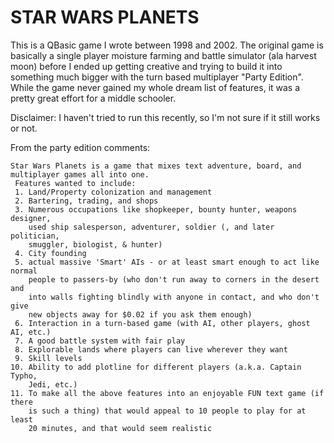 STAR WARS PLANETS
===
This is a QBasic game I wrote between 1998 and 2002.
The original game is basically a single player moisture farming and battle simulator (ala harvest moon)
before I ended up getting creative and trying to build it into something much bigger with the turn based
multiplayer "Party Edition". While the game never gained my whole dream list of features, it was a pretty
great effort for a middle schooler. 

Disclaimer: I haven't tried to run this recently, so I'm not sure if it still works or not. 

From the party edition comments:
```
Star Wars Planets is a game that mixes text adventure, board, and multiplayer games all into one.
 Features wanted to include:
 1. Land/Property colonization and management
 2. Bartering, trading, and shops
 3. Numerous occupations like shopkeeper, bounty hunter, weapons designer,
    used ship salesperson, adventurer, soldier (, and later politician,
    smuggler, biologist, & hunter)
 4. City founding
 5. actual massive 'Smart' AIs - or at least smart enough to act like normal
    people to passers-by (who don't run away to corners in the desert and
    into walls fighting blindly with anyone in contact, and who don't give
    new objects away for $0.02 if you ask them enough)
 6. Interaction in a turn-based game (with AI, other players, ghost AI, etc.)
 7. A good battle system with fair play
 8. Explorable lands where players can live wherever they want
 9. Skill levels
10. Ability to add plotline for different players (a.k.a. Captain Typho,
    Jedi, etc.)
11. To make all the above features into an enjoyable FUN text game (if there
    is such a thing) that would appeal to 10 people to play for at least
    20 minutes, and that would seem realistic
```
